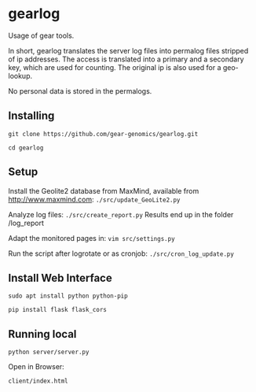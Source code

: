 # gearlog
Usage of gear tools.

In short, gearlog translates the server log files into permalog files 
stripped of ip addresses. The access is translated into a primary and 
a secondary key, which are used for counting. The original ip is also 
used for a geo-lookup.

No personal data is stored in the permalogs.

Installing
----------

`git clone https://github.com/gear-genomics/gearlog.git`

`cd gearlog`

Setup
-----
Install the Geolite2 database from MaxMind, available from http://www.maxmind.com:
`./src/update_GeoLite2.py`

Analyze log files:
`./src/create_report.py`
Results end up in the folder /log_report

Adapt the monitored pages in:
`vim src/settings.py`

Run the script after logrotate or as cronjob:
`./src/cron_log_update.py`


Install Web Interface
---------------------

`sudo apt install python python-pip`

`pip install flask flask_cors`


Running local
-------------

`python server/server.py`

Open in Browser:

`client/index.html`


